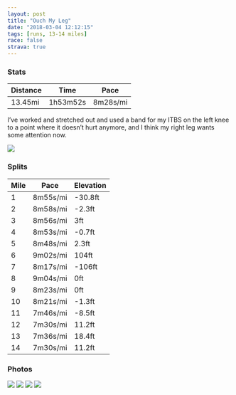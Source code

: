 ```yaml
---
layout: post
title: "Ouch My Leg"
date: "2018-03-04 12:12:15"
tags: [runs, 13-14 miles]
race: false
strava: true
---
```


### Stats

| Distance | Time | Pace |
|----------|------|------|
|13.45mi|1h53m52s|8m28s/mi|

I’ve worked and stretched out and used a band for my ITBS on the left knee to a point where it doesn’t hurt anymore, and I think my right leg wants some attention now.

<img src='https://maps.googleapis.com/maps/api/staticmap?maptype=roadmap&path=enc:gtrwF`cqbMqQyNpDgLuBkBlDi@`Jq[_GhAu@_CkGr@wO}CiGoGcPq@g\uWbZ|Vje@nBOvGbGrBbWeD|KiLnFm@rbAjNzf@vQhDhH?bx@bBfGdFlx@lG|HdFfTnDnBlSl_@lC~P{BqOc\wg@_G_VqCcD_Cej@aEoK{@uHPwy@oEqH_o@iScv@gJqH\qJjKqXhE_HyBjAmGm@}@uJfAiRyC_@dAwAkCmJyB{QuO`Y`SwBzHnBjEkDjLh|@jj@dF~E{A~G&key=AIzaSyC1MId7bFpkLXNAaYhBSTb8jLyiSqzbDtM&size=800x800&markers=color:yellow|label:S|40.733,-73.98465&markers=color:green|label:F|40.733509999999974,-73.98589000000003'>

### Splits

| Mile | Pace | Elevation |
|------|------|-----------|
|1|8m55s/mi|-30.8ft|
|2|8m58s/mi|-2.3ft|
|3|8m56s/mi|3ft|
|4|8m53s/mi|-0.7ft|
|5|8m48s/mi|2.3ft|
|6|9m02s/mi|104ft|
|7|8m17s/mi|-106ft|
|8|9m04s/mi|0ft|
|9|8m23s/mi|0ft|
|10|8m21s/mi|-1.3ft|
|11|7m46s/mi|-8.5ft|
|12|7m30s/mi|11.2ft|
|13|7m36s/mi|18.4ft|
|14|7m30s/mi|11.2ft|

### Photos
<img src='https://dgtzuqphqg23d.cloudfront.net/jUtZ04jAZGOPDa-o6P-OKBNOJmnthE-SiRkvYRdzs6M-768x386.jpg'>

<img src='https://dgtzuqphqg23d.cloudfront.net/3XxMVL4TGPu28AYE3ySLQ3xCdpRnkICd885pOZYuBiE-561x768.jpg'>

<img src='https://dgtzuqphqg23d.cloudfront.net/yteFXG7vwo4USuwYjh0NsZr7FerlMVr9zgByFmNHMaE-576x768.jpg'>

<img src='https://dgtzuqphqg23d.cloudfront.net/CIzT30je3sN9Me2sSJVEXrp6Nt76fZy7uVGMf2Z7G2Q-576x768.jpg'>
